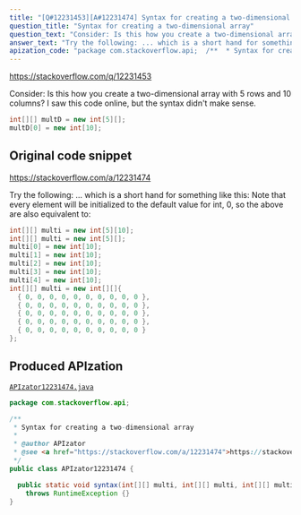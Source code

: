 ```yaml
---
title: "[Q#12231453][A#12231474] Syntax for creating a two-dimensional array"
question_title: "Syntax for creating a two-dimensional array"
question_text: "Consider: Is this how you create a two-dimensional array with 5 rows and 10 columns? I saw this code online, but the syntax didn't make sense."
answer_text: "Try the following: ... which is a short hand for something like this: Note that every element will be initialized to the default value for int, 0, so the above are also equivalent to:"
apization_code: "package com.stackoverflow.api;  /**  * Syntax for creating a two-dimensional array  *  * @author APIzator  * @see <a href=\"https://stackoverflow.com/a/12231474\">https://stackoverflow.com/a/12231474</a>  */ public class APIzator12231474 {    public static void syntax(int[][] multi, int[][] multi, int[][] multi)     throws RuntimeException {} }"
---
```


https://stackoverflow.com/q/12231453

Consider:
Is this how you create a two-dimensional array with 5 rows and 10 columns?
I saw this code online, but the syntax didn&#x27;t make sense.


```java
int[][] multD = new int[5][];
multD[0] = new int[10];
```


## Original code snippet

https://stackoverflow.com/a/12231474

Try the following:
... which is a short hand for something like this:
Note that every element will be initialized to the default value for int, 0, so the above are also equivalent to:

```java
int[][] multi = new int[5][10];
int[][] multi = new int[5][];
multi[0] = new int[10];
multi[1] = new int[10];
multi[2] = new int[10];
multi[3] = new int[10];
multi[4] = new int[10];
int[][] multi = new int[][]{
  { 0, 0, 0, 0, 0, 0, 0, 0, 0, 0 },
  { 0, 0, 0, 0, 0, 0, 0, 0, 0, 0 },
  { 0, 0, 0, 0, 0, 0, 0, 0, 0, 0 },
  { 0, 0, 0, 0, 0, 0, 0, 0, 0, 0 },
  { 0, 0, 0, 0, 0, 0, 0, 0, 0, 0 }
};
```

## Produced APIzation

[`APIzator12231474.java`](https://github.com/pasqualesalza/apization-temp-data/raw/master/apizations/java/APIzator12231474.java)

```java
package com.stackoverflow.api;

/**
 * Syntax for creating a two-dimensional array
 *
 * @author APIzator
 * @see <a href="https://stackoverflow.com/a/12231474">https://stackoverflow.com/a/12231474</a>
 */
public class APIzator12231474 {

  public static void syntax(int[][] multi, int[][] multi, int[][] multi)
    throws RuntimeException {}
}

```